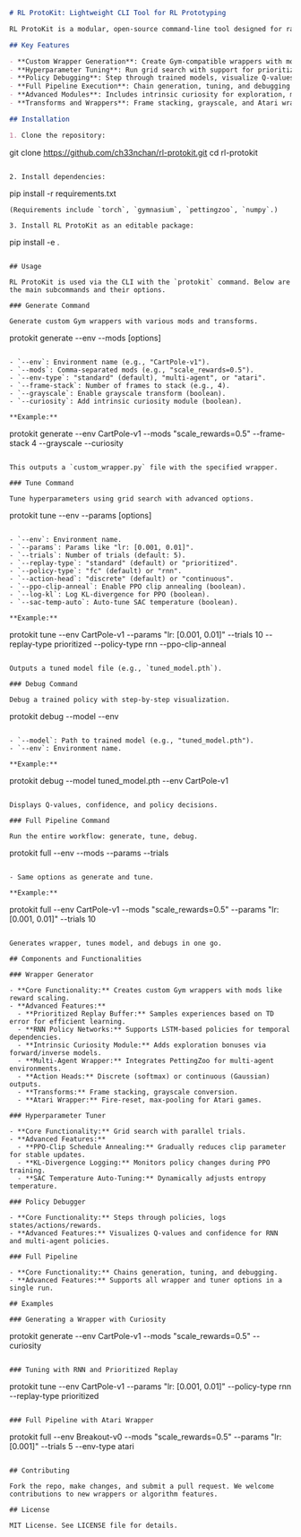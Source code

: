 ```markdown
# RL ProtoKit: Lightweight CLI Tool for RL Prototyping

RL ProtoKit is a modular, open-source command-line tool designed for rapid reinforcement learning (RL) prototyping. It enables developers to generate custom environment wrappers, tune hyperparameters, debug policies, and run full RL pipelines with ease. Built to stand out in job applications and hackathons, it's extensible and supports advanced features like prioritized replay, RNN policies, multi-agent environments, and more.

## Key Features

- **Custom Wrapper Generation**: Create Gym-compatible wrappers with mods like reward scaling, frame stacking, grayscale transforms, and Atari-specific preprocessing (fire-reset, max-pool).
- **Hyperparameter Tuning**: Run grid search with support for prioritized replay buffers, RNN policy networks, PPO clip annealing, KL-divergence logging, and SAC temperature auto-tuning.
- **Policy Debugging**: Step through trained models, visualize Q-values, and log confidence for better insights.
- **Full Pipeline Execution**: Chain generation, tuning, and debugging into a single workflow.
- **Advanced Modules**: Includes intrinsic curiosity for exploration, multi-agent support via PettingZoo, and discrete/continuous action heads.
- **Transforms and Wrappers**: Frame stacking, grayscale, and Atari wrappers for image-based environments.

## Installation

1. Clone the repository:
   ```
   git clone https://github.com/ch33nchan/rl-protokit.git
   cd rl-protokit
   ```

2. Install dependencies:
   ```
   pip install -r requirements.txt
   ```
   (Requirements include `torch`, `gymnasium`, `pettingzoo`, `numpy`.)

3. Install RL ProtoKit as an editable package:
   ```
   pip install -e .
   ```

## Usage

RL ProtoKit is used via the CLI with the `protokit` command. Below are the main subcommands and their options.

### Generate Command

Generate custom Gym wrappers with various mods and transforms.

```
protokit generate --env  --mods  [options]
```

- `--env`: Environment name (e.g., "CartPole-v1").
- `--mods`: Comma-separated mods (e.g., "scale_rewards=0.5").
- `--env-type`: "standard" (default), "multi-agent", or "atari".
- `--frame-stack`: Number of frames to stack (e.g., 4).
- `--grayscale`: Enable grayscale transform (boolean).
- `--curiosity`: Add intrinsic curiosity module (boolean).

**Example:**
```
protokit generate --env CartPole-v1 --mods "scale_rewards=0.5" --frame-stack 4 --grayscale --curiosity
```

This outputs a `custom_wrapper.py` file with the specified wrapper.

### Tune Command

Tune hyperparameters using grid search with advanced options.

```
protokit tune --env  --params  [options]
```

- `--env`: Environment name.
- `--params`: Params like "lr: [0.001, 0.01]".
- `--trials`: Number of trials (default: 5).
- `--replay-type`: "standard" (default) or "prioritized".
- `--policy-type`: "fc" (default) or "rnn".
- `--action-head`: "discrete" (default) or "continuous".
- `--ppo-clip-anneal`: Enable PPO clip annealing (boolean).
- `--log-kl`: Log KL-divergence for PPO (boolean).
- `--sac-temp-auto`: Auto-tune SAC temperature (boolean).

**Example:**
```
protokit tune --env CartPole-v1 --params "lr: [0.001, 0.01]" --trials 10 --replay-type prioritized --policy-type rnn --ppo-clip-anneal
```

Outputs a tuned model file (e.g., `tuned_model.pth`).

### Debug Command

Debug a trained policy with step-by-step visualization.

```
protokit debug --model  --env 
```

- `--model`: Path to trained model (e.g., "tuned_model.pth").
- `--env`: Environment name.

**Example:**
```
protokit debug --model tuned_model.pth --env CartPole-v1
```

Displays Q-values, confidence, and policy decisions.

### Full Pipeline Command

Run the entire workflow: generate, tune, debug.

```
protokit full --env  --mods  --params  --trials 
```

- Same options as generate and tune.

**Example:**
```
protokit full --env CartPole-v1 --mods "scale_rewards=0.5" --params "lr: [0.001, 0.01]" --trials 10
```

Generates wrapper, tunes model, and debugs in one go.

## Components and Functionalities

### Wrapper Generator

- **Core Functionality:** Creates custom Gym wrappers with mods like reward scaling.
- **Advanced Features:**
  - **Prioritized Replay Buffer:** Samples experiences based on TD error for efficient learning.
  - **RNN Policy Networks:** Supports LSTM-based policies for temporal dependencies.
  - **Intrinsic Curiosity Module:** Adds exploration bonuses via forward/inverse models.
  - **Multi-Agent Wrapper:** Integrates PettingZoo for multi-agent environments.
  - **Action Heads:** Discrete (softmax) or continuous (Gaussian) outputs.
  - **Transforms:** Frame stacking, grayscale conversion.
  - **Atari Wrapper:** Fire-reset, max-pooling for Atari games.

### Hyperparameter Tuner

- **Core Functionality:** Grid search with parallel trials.
- **Advanced Features:**
  - **PPO-Clip Schedule Annealing:** Gradually reduces clip parameter for stable updates.
  - **KL-Divergence Logging:** Monitors policy changes during PPO training.
  - **SAC Temperature Auto-Tuning:** Dynamically adjusts entropy temperature.

### Policy Debugger

- **Core Functionality:** Steps through policies, logs states/actions/rewards.
- **Advanced Features:** Visualizes Q-values and confidence for RNN and multi-agent policies.

### Full Pipeline

- **Core Functionality:** Chains generation, tuning, and debugging.
- **Advanced Features:** Supports all wrapper and tuner options in a single run.

## Examples

### Generating a Wrapper with Curiosity

```
protokit generate --env CartPole-v1 --mods "scale_rewards=0.5" --curiosity
```

### Tuning with RNN and Prioritized Replay

```
protokit tune --env CartPole-v1 --params "lr: [0.001, 0.01]" --policy-type rnn --replay-type prioritized
```

### Full Pipeline with Atari Wrapper

```
protokit full --env Breakout-v0 --mods "scale_rewards=0.5" --params "lr: [0.001]" --trials 5 --env-type atari
```

## Contributing

Fork the repo, make changes, and submit a pull request. We welcome contributions to new wrappers or algorithm features.

## License

MIT License. See LICENSE file for details.
```